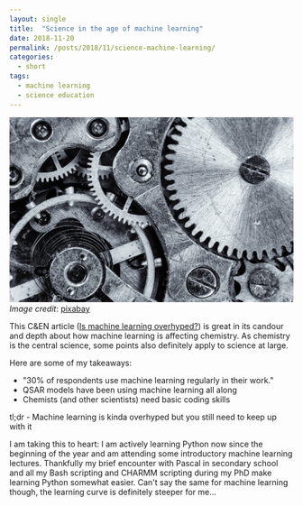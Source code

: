 ```yaml
---
layout: single
title:  "Science in the age of machine learning"
date: 2018-11-20
permalink: /posts/2018/11/science-machine-learning/
categories: 
  - short
tags:
  - machine learning
  - science education
---
```

![gears](/images/macro-1452987_1920.jpg)  
_Image credit_: [pixabay](https://pixabay.com/en/macro-cogwheel-gear-engine-vintage-1452987/)

This C&EN article ([Is machine learning overhyped?](https://cen.acs.org/physical-chemistry/computational-chemistry/machine-learning-overhyped/96/i34)) is great in its candour and depth about how machine learning is affecting chemistry. As chemistry is the central science, some points also definitely apply to science at large.

Here are some of my takeaways:
- "30% of respondents use machine learning regularly in their work."  
- QSAR models have been using machine learning all along
- Chemists (and other scientists) need basic coding skills

tl;dr - Machine learning is kinda overhyped but you still need to keep up with it 

I am taking this to heart: I am actively learning Python now since the beginning of the year and am attending some introductory machine learning lectures. Thankfully my brief encounter with Pascal in secondary school and all my Bash scripting and CHARMM scripting during my PhD make learning Python somewhat easier. Can't say the same for machine learning though, the learning curve is definitely steeper for me...
